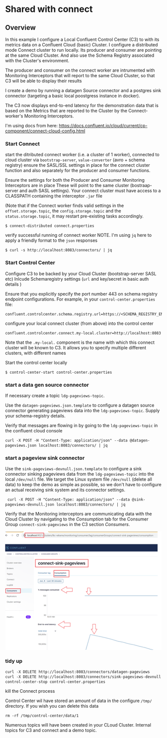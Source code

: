 # Shared with connect
## Overview

In this example I configure a Local Confluent Control Center (C3) to with its metrics data on a 
Confluent Cloud (basic) Cluster. I configure a distributed mode Connect cluster to run locally.
Its producer and consumer are pointing at the same Cloud Cluster. And also use the Schema Registry 
associated with the Cluster's environment. 

The producer and consumer on the connect worker are intrumented with Monitoring Interceptors that 
will report to the same Cloud Cluster, so that C3 will be able to display their results

I create a demo by running a datagen Source connector and a postgres sink connector (targeting a 
basic local poostgress instance in docker).

The C3 now displays end-to-end latency for the demonstration data that is based on the Metrics that 
are reported to the Cluster by the Connect-worker's Monitoring Interceptors.


I'm using docs from here: https://docs.confluent.io/cloud/current/cp-component/connect-cloud-config.html

### Start Connect
start the ditributed connect worker (i.e. a cluster of 1 worker), connected to cloud  cluster via
`bootstrap-server`, `value-converter` (avro + schema registry)
ensure the SASL/SSL settings in place for the connect cluster function
and also separately for the producer and consumer functions.

Ensure the settings for both the Producer and Consumer Monitoring Interceptors are in place
These will point to the same cluster (bostraap-server and auth SASL settings).
Your connect cluster must have access to a CLASSPATH containing the interceptor `.jar` file

(Note that if the Connect worker finds valid settings in the `offset.storage.topic`, the 
`config.storage.topic` and the `status.storage.topic`, it may restart pre-existing tasks 
accordingly.


```
$ connect-distributed connect.properties
```

verify successful running of connect worker
NOTE. I'm using `jq` here to apply a friendly format to the `json` responses

```
$ curl -s http://localhost:8083/connectors/ | jq
```

### Start Control Center
Configure C3 to be backed by your Cloud Cluster (bootstrap-server SASL etc)
Inlcude Schemaregistry settings (`url` and key/secret in basic auth details )

Ensure that you explicitly specify the port number 443 on schema registry endpoint configurations. 
For example, in your `control-center.properties` file:
```
confluent.controlcenter.schema.registry.url=https://<SCHEMA_REGISTRY_ENDPOINT>:443
```

configure your local connect cluster (from above) into the control center

```
confluent.controlcenter.connect.my-local.cluster=http://localhost:8083
```

Note that the `.my-local.` component is the name with which this connect cluster will be known to
C3. It allows you to specify multiple different clusters, with different names


Start the control center locally
```
$ control-center-start control-center.properties
```


### start a data gen source connector

If necessary create a topic `ldg-pageviews-topic`.

Use the `datagen-pageviews.json.template` to configure a datagen source connector generating 
pageviews data into the `ldg-pageviews-topic`. Supply your schema-registry details.

Verify that messages are flowing in by going to the `ldg-pageviews-topic` in the confluent cloud console

```
curl -X POST -H "Content-Type: application/json" --data @datagen-pageviews.json localhost:8083/connectors/ | jq
```



### start a pageview sink connector

Use the `sink-pageviews-devnull.json.template` to configure a sink connector sinking
pageviews data from  the `ldg-pageviews-topic` into the local `/dev/null` file.  We target the Linux system
file `/dev/null` (delete all data) to keep the demo as simple as possible, so we don't have to configure an actual
receiving sink system and its connector settings.


```
 curl -X POST -H "Content-Type: application/json" --data @sink-pageviews-devnull.json localhost:8083/connectors/ | jq
```

Verify that the Monitoring interceptors are communicating data with the Cloud Cluster by navigating to
the *Consumption* tab for the Consumer Group `connect-sink-pageviews` in the C3 section *Consumers*. 

![Consumer Group - Consumption Tab - Interceptor data](consumer-group-consumption-tab.png "Consumer Group - Consumption Tab - Interceptor data")


### tidy up

```
curl -X DELETE http://localhost:8083/connectors/datagen-pageviews
curl -X DELETE http://localhost:8083/connectors/sink-pageviews-devnull
control-center-stop control-center.properties
```

kill the Connect process


Control Center wil have stored an amount of data in the configure `/tmp/` directory. 
If you wish you can delete this data
```
rm -rf /tmp/control-center/data/1

```

Numerous topics will have been created in your CLoud Cluster. Internal topics for C3 and connect and a demo topic.